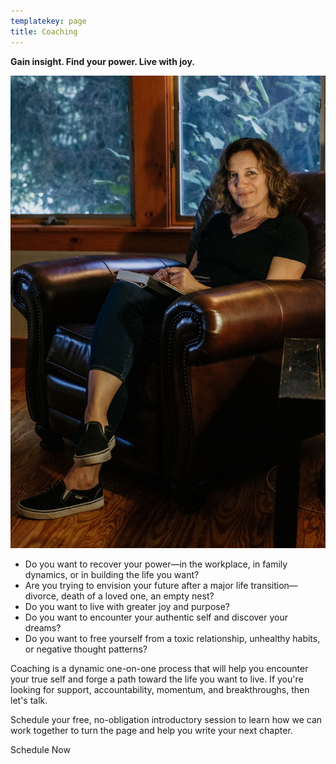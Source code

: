 ```yaml
---
templatekey: page
title: Coaching
---
```

**Gain insight. Find your power. Live with joy.**

![](coachingpage.jpg '#position=relative;float=right;width=50%;margin=0 0 20px 20px;')

* Do you want to recover your power—in the workplace, in family dynamics, or in building the life you want?
* Are you trying to envision your future after a major life transition—divorce, death of a loved one, an empty nest?
* Do you want to live with greater joy and purpose?
* Do you want to encounter your authentic self and discover your dreams?
* Do you want to free yourself from a toxic relationship, unhealthy habits, or negative thought patterns?

Coaching is a dynamic one-on-one process that will help you encounter your true self and forge a path toward the life you want to live. If you're looking for support, accountability, momentum, and breakthroughs, then let's talk. 

Schedule your free, no-obligation introductory session to learn how we can work together to turn the page and help you write your next chapter.

<!-- <div style="float:right;"><featured-products id="prod_JxZxiQjWAhhMpc"></featured-products></div> -->

<calendly-button align="left">Schedule Now</calendly-button>